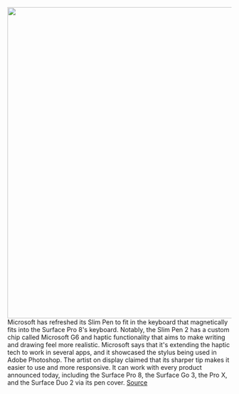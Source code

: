 <img src='https://cdn.vox-cdn.com/thumbor/tjpfVMxmSbdQarqQrKvZrm4Gcic=/0x0:2040x1360/1200x800/filters:focal(857x517:1183x843)/cdn.vox-cdn.com/uploads/chorus_image/image/69893217/slimpen.0.jpg' width='700px' /><br/>
Microsoft has refreshed its Slim Pen to fit in the keyboard that magnetically fits into the Surface Pro 8's keyboard. Notably, the Slim Pen 2 has a custom chip called Microsoft G6 and haptic functionality that aims to make writing and drawing feel more realistic. Microsoft says that it's extending the haptic tech to work in several apps, and it showcased the stylus being used in Adobe Photoshop. The artist on display claimed that its sharper tip makes it easier to use and more responsive. It can work with every product announced today, including the Surface Pro 8, the Surface Go 3, the Pro X, and the Surface Duo 2 via its pen cover.
<a href='https://www.theverge.com/2021/9/22/22686095/microsoft-surface-slim-pen-2-haptics-features-price-release-date'> Source <a/>